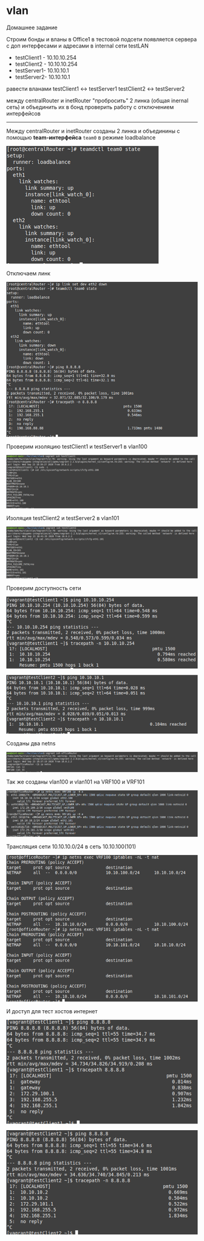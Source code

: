 # vlan
Домашнее задание

Строим бонды и вланы
в Office1 в тестовой подсети появляется сервера с доп интерфесами и адресами
в internal сети testLAN
- testClient1 - 10.10.10.254
- testClient2 - 10.10.10.254
- testServer1- 10.10.10.1
- testServer2- 10.10.10.1

равести вланами
testClient1 <-> testServer1
testClient2 <-> testServer2

между centralRouter и inetRouter
"пробросить" 2 линка (общая inernal сеть) и объединить их в бонд
проверить работу c отключением интерфейсов

____

Между centralRouter и inetRouter созданы 2 линка и объединины с помощью **team-интерфейса** `team0` в режиме loadbalance

![Image alt](https://github.com/Sergey-SSA/vlan/blob/master/printscreen/1.png)

Отключаем линк

![Image alt](https://github.com/Sergey-SSA/vlan/blob/master/printscreen/2.png)

Проверим изоляцию testClient1 и testServer1 в vlan100

![Image alt](https://github.com/Sergey-SSA/vlan/blob/master/printscreen/3.png)

Изоляция testClient2 и testServer2 в vlan101

![Image alt](https://github.com/Sergey-SSA/vlan/blob/master/printscreen/4.png)

Проверим доступность сети

![Image alt](https://github.com/Sergey-SSA/vlan/blob/master/printscreen/5.png)

![Image alt](https://github.com/Sergey-SSA/vlan/blob/master/printscreen/6.png)

Созданы два netns

![Image alt](https://github.com/Sergey-SSA/vlan/blob/master/printscreen/7.png)

Так же созданы vlan100 и vlan101 на VRF100 и VRF101

![Image alt](https://github.com/Sergey-SSA/vlan/blob/master/printscreen/8.png)

Трансляция сети 10.10.10.0/24 в сеть 10.10.100(101)

![Image alt](https://github.com/Sergey-SSA/vlan/blob/master/printscreen/9.png)

И доступ для тест хостов интернет

![Image alt](https://github.com/Sergey-SSA/vlan/blob/master/printscreen/10.png)

![Image alt](https://github.com/Sergey-SSA/vlan/blob/master/printscreen/11.png)
